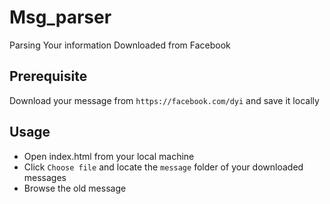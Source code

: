 # Msg_parser
Parsing Your information Downloaded from Facebook

## Prerequisite
Download your message from `https://facebook.com/dyi` and save it locally

## Usage
- Open index.html from your local machine
- Click `Choose file` and locate the `message` folder of your downloaded messages
- Browse the old message
